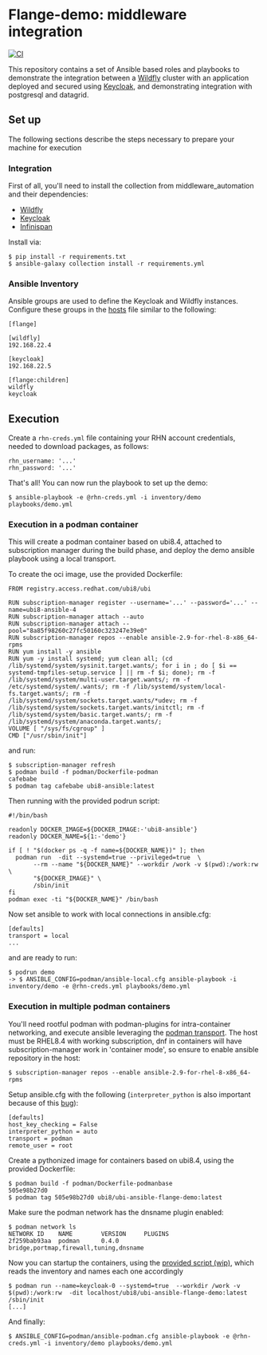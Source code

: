 Flange-demo: middleware integration
===================================
[![CI](https://github.com/ansible-middleware/flange-demo/actions/workflows/ci.yml/badge.svg)](https://github.com/ansible-middleware/flange-demo/actions/workflows/ci.yml)

This repository contains a set of Ansible based roles and playbooks to demonstrate the integration between a [Wildfly](https://wildfly.org/) cluster with an application deployed and secured using [Keycloak](https://www.keycloak.org/), and demonstrating integration with postgresql and datagrid. 

## Set up

The following sections describe the steps necessary to prepare your machine for execution

### Integration

First of all, you'll need to install the collection from middleware_automation and their dependencies:

- [Wildfly](https://github.com/middleware_automation/wildfly)
- [Keycloak](https://github.com/middleware_automation/keycloak)
- [Infinispan](https://github.com/middleware_automation/infinispan)

Install via:

    $ pip install -r requirements.txt
    $ ansible-galaxy collection install -r requirements.yml


### Ansible Inventory

Ansible groups are used to define the Keycloak and Wildfly instances. Configure these groups in the [hosts](inventory/hosts) file similar to the following:

```
[flange]

[wildfly]
192.168.22.4

[keycloak]
192.168.22.5

[flange:children]
wildfly
keycloak
```

## Execution

Create a `rhn-creds.yml` file containing your RHN account credentials, needed to download packages, as follows:

```
rhn_username: '...'
rhn_password: '...'
```

That's all! You can now run the playbook to set up the demo:

    $ ansible-playbook -e @rhn-creds.yml -i inventory/demo playbooks/demo.yml

### Execution in a podman container

This will create a podman container based on ubi8.4, attached to subscription manager during the build phase, and deploy the demo ansible playbook using a local transport.

To create the oci image, use the provided Dockerfile:

```
FROM registry.access.redhat.com/ubi8/ubi

RUN subscription-manager register --username='...' --password='...' --name=ubi8-ansible-4
RUN subscription-manager attach --auto
RUN subscription-manager attach --pool="8a85f98260c27fc50160c323247e39e0"
RUN subscription-manager repos --enable ansible-2.9-for-rhel-8-x86_64-rpms
RUN yum install -y ansible
RUN yum -y install systemd; yum clean all; (cd /lib/systemd/system/sysinit.target.wants/; for i in ; do [ $i == systemd-tmpfiles-setup.service ] || rm -f $i; done); rm -f /lib/systemd/system/multi-user.target.wants/; rm -f /etc/systemd/system/.wants/; rm -f /lib/systemd/system/local-fs.target.wants/; rm -f /lib/systemd/system/sockets.target.wants/*udev; rm -f /lib/systemd/system/sockets.target.wants/initctl; rm -f /lib/systemd/system/basic.target.wants/; rm -f /lib/systemd/system/anaconda.target.wants/;
VOLUME [ "/sys/fs/cgroup" ]
CMD ["/usr/sbin/init"]
```

and run:

    $ subscription-manager refresh
    $ podman build -f podman/Dockerfile-podman
    cafebabe
    $ podman tag cafebabe ubi8-ansible:latest

Then running with the provided podrun script:

```
#!/bin/bash

readonly DOCKER_IMAGE=${DOCKER_IMAGE:-'ubi8-ansible'}
readonly DOCKER_NAME=${1:-'demo'}

if [ ! "$(docker ps -q -f name=${DOCKER_NAME})" ]; then
  podman run  -dit --systemd=true --privileged=true  \
       --rm --name "${DOCKER_NAME}" --workdir /work -v $(pwd):/work:rw \
       "${DOCKER_IMAGE}" \
       /sbin/init
fi
podman exec -ti "${DOCKER_NAME}" /bin/bash
```

Now set ansible to work with local connections in ansible.cfg:

```
[defaults]
transport = local
...
```

and are ready to run:

    $ podrun demo
    -> $ ANSIBLE_CONFIG=podman/ansible-local.cfg ansible-playbook -i inventory/demo -e @rhn-creds.yml playbooks/demo.yml


### Execution in multiple podman containers

You'll need rootful podman with podman-plugins for intra-container networking, and execute ansible leveraging the [podman transport](https://docs.ansible.com/ansible/2.9/plugins/connection/podman.html).
The host must be RHEL8.4 with working subscription, dnf in containers will have subscription-manager work in 'container mode', so ensure to enable ansible repository in the host:

    $ subscription-manager repos --enable ansible-2.9-for-rhel-8-x86_64-rpms

Setup ansible.cfg with the following (`interpreter_python` is also important because of this [bug](https://github.com/ansible/ansible/issues/71668)):

```
[defaults]
host_key_checking = False
interpreter_python = auto
transport = podman
remote_user = root
```

Create a pythonized image for containers based on ubi8.4, using the provided Dockerfile:

```
$ podman build -f podman/Dockerfile-podmanbase
505e98b27d0
$ podman tag 505e98b27d0 ubi8/ubi-ansible-flange-demo:latest
```

Make sure the podman network has the dnsname plugin enabled:

```
$ podman network ls
NETWORK ID    NAME        VERSION     PLUGINS
2f259bab93aa  podman      0.4.0       bridge,portmap,firewall,tuning,dnsname
```

Now you can startup the containers, using the [provided script (wip)](ansible-demo-podman.sh), which reads the inventory and names each one accordingly

    $ podman run --name=keycloak-0 --systemd=true  --workdir /work -v $(pwd):/work:rw  -dit localhost/ubi8/ubi-ansible-flange-demo:latest /sbin/init
    [...]

And finally:

    $ ANSIBLE_CONFIG=podman/ansible-podman.cfg ansible-playbook -e @rhn-creds.yml -i inventory/demo playbooks/demo.yml

